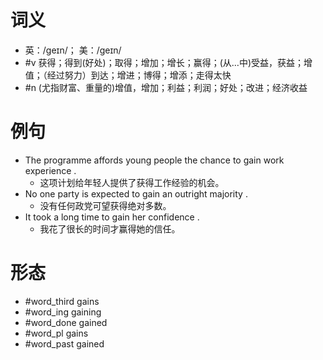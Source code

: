 # 词义
- 英：/ɡeɪn/； 美：/ɡeɪn/
- #v 获得；得到(好处)；取得；增加；增长；赢得；(从…中)受益，获益；增值；（经过努力）到达；增进；博得；增添；走得太快
- #n (尤指财富、重量的)增值，增加；利益；利润；好处；改进；经济收益
# 例句
- The programme affords young people the chance to gain work experience .
	- 这项计划给年轻人提供了获得工作经验的机会。
- No one party is expected to gain an outright majority .
	- 没有任何政党可望获得绝对多数。
- It took a long time to gain her confidence .
	- 我花了很长的时间才赢得她的信任。
# 形态
- #word_third gains
- #word_ing gaining
- #word_done gained
- #word_pl gains
- #word_past gained
